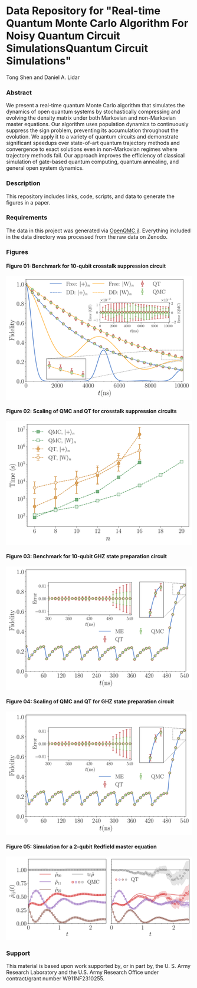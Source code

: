 # Data Repository for "Real-time Quantum Monte Carlo Algorithm For Noisy Quantum Circuit SimulationsQuantum Circuit Simulations"

Tong Shen and Daniel A. Lidar

### Abstract
We present a real-time quantum Monte Carlo algorithm that simulates the dynamics of open quantum systems by stochastically compressing and evolving the density matrix under both Markovian and non-Markovian master equations. Our algorithm uses population dynamics to continuously suppress the sign problem, preventing its accumulation throughout the evolution. We apply it to a variety of quantum circuits and demonstrate significant speedups over state-of-art quantum trajectory methods and convergence to exact solutions even in non-Markovian regimes where trajectory methods fail. Our approach improves the efficiency of classical simulation of gate-based quantum computing, quantum annealing, and general open system dynamics.

### Description
This repository includes links, code, scripts, and data to generate the figures in a paper.

### Requirements
The data in this project was generated via [OpenQMC.jl](https://github.com/USCqserver/OpenQMC.jl). Everything included in the data directory was processed from the raw data on Zenodo.

### Figures
#### Figure 01: Benchmark for 10-qubit crosstalk suppression circuit
![Component structure](./fig/crosstalk_benchmark_10qubit.svg)

#### Figure 02: Scaling of QMC and QT for crosstalk suppression circuits
![Component structure](./fig/crosstalk_scaling.svg)

#### Figure 03: Benchmark for 10-qubit GHZ state preparation circuit
![Component structure](./fig/ghz_benchmark_10qubit.svg)

#### Figure 04: Scaling of QMC and QT for GHZ state preparation circuit
![Component structure](./fig/ghz_benchmark_10qubit.svg)

#### Figure 05: Simulation for a 2-qubit Redfield master equation
![Component structure](./fig/two_qubit_nonMarkov.svg)

### Support
This material is based upon work supported by, or in part by, the U. S. Army Research Laboratory and the U.S. Army Research Office under contract/grant number W911NF2310255.
